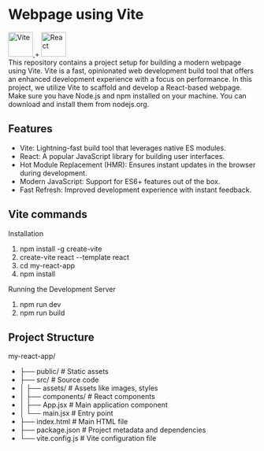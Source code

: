 # Webpage using Vite
<a href="https://vitejs.dev/" target="blank">
    <img src="https://vitejs.dev/logo.svg" alt="Vite" width="50" height="50">
</a> + 
<a href="https://react.dev/" target="blank">
    <img src="https://upload.wikimedia.org/wikipedia/commons/thumb/a/a7/React-icon.svg/1024px-React-icon.svg.png" alt="React" width="50" height="50">
</a> <br>
This repository contains a project setup for building a modern webpage using Vite. Vite is a fast, opinionated web development build tool that offers an enhanced development experience with a focus on performance. In this project, we utilize Vite to scaffold and develop a React-based webpage. Make sure you have Node.js and npm installed on your machine. You can download and install them from nodejs.org.


## Features
- Vite: Lightning-fast build tool that leverages native ES modules.
- React: A popular JavaScript library for building user interfaces.
- Hot Module Replacement (HMR): Ensures instant updates in the browser during development.
- Modern JavaScript: Support for ES6+ features out of the box.
- Fast Refresh: Improved development experience with instant feedback.


## Vite commands
Installation 
1. npm install -g create-vite       
2. create-vite react --template react
3. cd my-react-app
4. npm install
   
Running the Development Server
1. npm run dev
2. npm run build

## Project Structure
my-react-app/
- ├── public/          # Static assets
- ├── src/             # Source code
- │   ├── assets/      # Assets like images, styles
- │   ├── components/  # React components
- │   ├── App.jsx      # Main application component
- │   └── main.jsx     # Entry point
- ├── index.html       # Main HTML file
- ├── package.json     # Project metadata and dependencies
- └── vite.config.js   # Vite configuration file
